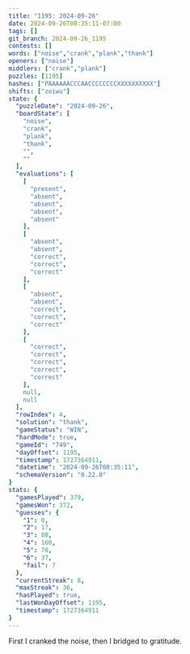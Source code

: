 ```yaml
---
title: "1195: 2024-09-26"
date: 2024-09-26T08:35:11-07:00
tags: []
git_branch: 2024-09-26_1195
contests: []
words: ["noise","crank","plank","thank"]
openers: ["noise"]
middlers: ["crank","plank"]
puzzles: [1195]
hashes: ["PAAAAAACCCAACCCCCCCCXXXXXXXXXX"]
shifts: ["zoiwu"]
state: {
  "puzzleDate": "2024-09-26",
  "boardState": [
    "noise",
    "crank",
    "plank",
    "thank",
    "",
    ""
  ],
  "evaluations": [
    [
      "present",
      "absent",
      "absent",
      "absent",
      "absent"
    ],
    [
      "absent",
      "absent",
      "correct",
      "correct",
      "correct"
    ],
    [
      "absent",
      "absent",
      "correct",
      "correct",
      "correct"
    ],
    [
      "correct",
      "correct",
      "correct",
      "correct",
      "correct"
    ],
    null,
    null
  ],
  "rowIndex": 4,
  "solution": "thank",
  "gameStatus": "WIN",
  "hardMode": true,
  "gameId": "749",
  "dayOffset": 1195,
  "timestamp": 1727364911,
  "datetime": "2024-09-26T08:35:11",
  "schemaVersion": "0.22.0"
}
stats: {
  "gamesPlayed": 379,
  "gamesWon": 372,
  "guesses": {
    "1": 0,
    "2": 17,
    "3": 88,
    "4": 160,
    "5": 70,
    "6": 37,
    "fail": 7
  },
  "currentStreak": 8,
  "maxStreak": 36,
  "hasPlayed": true,
  "lastWonDayOffset": 1195,
  "timestamp": 1727364911
}
---
```

<!-- more -->
First I cranked the noise, then I bridged to gratitude. 
